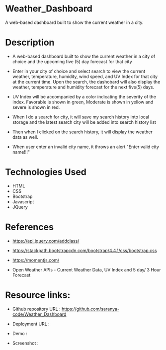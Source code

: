 # Weather_Dashboard

A web-based dashboard built to show the current weather in a city.


# Description

* A web-based dashboard built to show the current weather in a city of choice and the upcoming five (5) 
  day forecast for that city 

* Enter in your city of choice and select search to view the current weather, temperature, humidity, 
  wind speed, and UV Index for that city at the current time. Upon the search, the dashobard will also display the  weather, temperature and humidity forecast for the next five(5) days.

* UV Index will be accompanied by a color indicating the severity of the index. Favorable is shown in 
  green, Moderate is shown in yellow and severe is shown in red.

* When I do a search for city, it will save my search history into local storage and the latest search 
  city will be added into search history list 

* Then when I clicked on the search history, it will display the weather data as well.

* When user enter an invalid city name, it throws an alert "Enter valid city name!!!"


# Technologies Used

* HTML
* CSS
* Bootstrap
* Javascript 
* JQuery

# References

* https://api.jquery.com/addclass/

* https://stackpath.bootstrapcdn.com/bootstrap/4.4.1/css/bootstrap.css

* https://momentjs.com/

* Open Weather APIs - Current Weather Data, UV Index and 5 day/ 3 Hour Forecast


# Resource links:

* Github repository URL : https://github.com/saranya-code/Weather_Dashboard

* Deployment URL :  

* Demo :

* Screenshot :

 



  
  


























